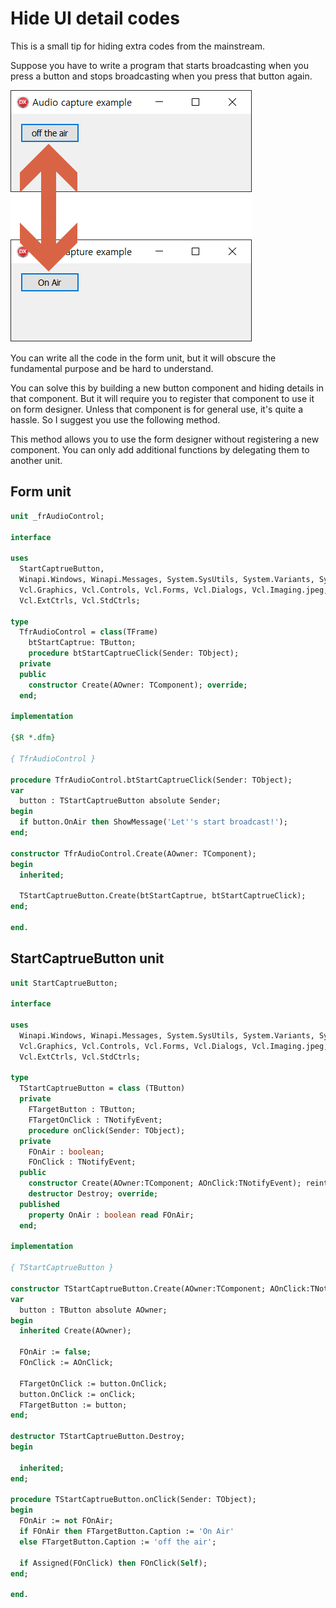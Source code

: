 # Hide UI detail codes

This is a small tip for hiding extra codes from the mainstream.

Suppose you have to write a program that starts broadcasting when you press a button
and stops broadcasting when you press that button again.

![](./pic-1.png)

You can write all the code in the form unit,
but it will obscure the fundamental purpose and be hard to understand.

You can solve this by building a new button component and hiding details in that component.
But it will require you to register that component to use it on form designer.
Unless that component is for general use, it's quite a hassle.
So I suggest you use the following method.

This method allows you to use the form designer without registering a new component.
You can only add additional functions by delegating them to another unit.

## Form unit

``` pas
unit _frAudioControl;

interface

uses
  StartCaptrueButton,
  Winapi.Windows, Winapi.Messages, System.SysUtils, System.Variants, System.Classes,
  Vcl.Graphics, Vcl.Controls, Vcl.Forms, Vcl.Dialogs, Vcl.Imaging.jpeg,
  Vcl.ExtCtrls, Vcl.StdCtrls;

type
  TfrAudioControl = class(TFrame)
    btStartCaptrue: TButton;
    procedure btStartCaptrueClick(Sender: TObject);
  private
  public
    constructor Create(AOwner: TComponent); override;
  end;

implementation

{$R *.dfm}

{ TfrAudioControl }

procedure TfrAudioControl.btStartCaptrueClick(Sender: TObject);
var
  button : TStartCaptrueButton absolute Sender;
begin
  if button.OnAir then ShowMessage('Let''s start broadcast!');
end;

constructor TfrAudioControl.Create(AOwner: TComponent);
begin
  inherited;

  TStartCaptrueButton.Create(btStartCaptrue, btStartCaptrueClick);
end;

end.
```

## StartCaptrueButton unit

``` pas
unit StartCaptrueButton;

interface

uses
  Winapi.Windows, Winapi.Messages, System.SysUtils, System.Variants, System.Classes,
  Vcl.Graphics, Vcl.Controls, Vcl.Forms, Vcl.Dialogs, Vcl.Imaging.jpeg,
  Vcl.ExtCtrls, Vcl.StdCtrls;

type
  TStartCaptrueButton = class (TButton)
  private
    FTargetButton : TButton;
    FTargetOnClick : TNotifyEvent;
    procedure onClick(Sender: TObject);
  private
    FOnAir : boolean;
    FOnClick : TNotifyEvent;
  public
    constructor Create(AOwner:TComponent; AOnClick:TNotifyEvent); reintroduce;
    destructor Destroy; override;
  published
    property OnAir : boolean read FOnAir;
  end;

implementation

{ TStartCaptrueButton }

constructor TStartCaptrueButton.Create(AOwner:TComponent; AOnClick:TNotifyEvent);
var
  button : TButton absolute AOwner;
begin
  inherited Create(AOwner);

  FOnAir := false;
  FOnClick := AOnClick;

  FTargetOnClick := button.OnClick;
  button.OnClick := onClick;
  FTargetButton := button;
end;

destructor TStartCaptrueButton.Destroy;
begin

  inherited;
end;

procedure TStartCaptrueButton.onClick(Sender: TObject);
begin
  FOnAir := not FOnAir;
  if FOnAir then FTargetButton.Caption := 'On Air'
  else FTargetButton.Caption := 'off the air';

  if Assigned(FOnClick) then FOnClick(Self);
end;

end.
```